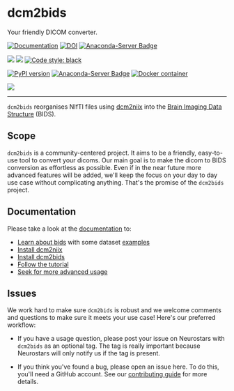 # dcm2bids
Your friendly DICOM converter.

[![Documentation](https://img.shields.io/badge/Documentation-dcm2bids-succes.svg)](https://unfmontreal.github.io/Dcm2Bids)
[![DOI](https://zenodo.org/badge/doi/10.5281/zenodo.2616548.svg)](https://zenodo.org/badge/latestdoi/59581295)
[![Anaconda-Server Badge](https://anaconda.org/conda-forge/dcm2bids/badges/latest_release_date.svg)](https://anaconda.org/conda-forge/dcm2bids)


[![](https://github.com/unfmontreal/Dcm2Bids/workflows/Tests/badge.svg)](https://github.com/unfmontreal/Dcm2Bids/actionsk)
[![](https://codecov.io/gh/unfmontreal/Dcm2Bids/branch/master/graph/badge.svg)](https://codecov.io/gh/unfmontreal/Dcm2Bids)
[![Code style: black](https://img.shields.io/badge/code%20style-black-000000.svg)](https://github.com/psf/black)


[![PyPI version](https://img.shields.io/pypi/v/dcm2bids)](https://pypi.org/project/dcm2bids)
[![Anaconda-Server Badge](https://anaconda.org/conda-forge/dcm2bids/badges/version.svg)](https://anaconda.org/conda-forge/dcm2bids)
[![Docker container](https://badgen.net/docker/pulls/unfmontreal/dcm2bids?icon=docker&label=pulls)](https://hub.docker.com/r/unfmontreal/dcm2bids)


[![](https://img.shields.io/pypi/l/dcm2bids)](LICENSE.txt)

---

`dcm2bids` reorganises NIfTI files using [dcm2niix][dcm2niix-github] into the [Brain Imaging Data Structure][bids] (BIDS).

## Scope

`dcm2bids` is a community-centered project. It aims to be a friendly,
easy-to-use tool to convert your dicoms. Our main goal is to make the dicom
to BIDS conversion as effortless as possible. Even if in the near future
more advanced features will be added, we'll keep the focus on your day
to day use case without complicating anything. That's the promise of the `dcm2bids` project.

## Documentation

Please take a look at the [documentation][dcm2bids-doc] to:

* [Learn about bids][bids-spec] with some dataset [examples][bids-examples]
* [Install dcm2niix][dcm2niix-install]
* [Install dcm2bids][dcm2bids-install]
* [Follow the tutorial][dcm2bids-tutorial]
* [Seek for more advanced usage][dcm2bids-advanced]

## Issues

We work hard to make sure `dcm2bids` is robust and we welcome comments and questions to make sure it meets your use case! Here's our preferred workflow:

- If you have a usage question, please post your issue on Neurostars with `dcm2bids` as an optional tag. The tag is really important because Neurostars will only notify us if the tag is present.

- If you think you've found a bug, please open an issue here. To do this, you'll need a GitHub account. See our [contributing guide][dcm2bids-contributing] for more details.


[bids]: http://bids.neuroimaging.io/
[bids-examples]: https://github.com/bids-standard/bids-examples
[bids-spec]: https://bids-specification.readthedocs.io/en/stable/
[dcm2bids-doc]: https://unfmontreal.github.io/Dcm2Bids
[dcm2bids-install]: https://unfmontreal.github.io/Dcm2Bids/#install
[dcm2bids-tutorial]: https://unfmontreal.github.io/Dcm2Bids/tutorial
[dcm2bids-advanced]: https://unfmontreal.github.io/Dcm2Bids/advance/
[dcm2bids-issues]: https://github.com/UNFmontreal/Dcm2Bids/issues
[dcm2niix-install]: https://github.com/rordenlab/dcm2niix#install
[dcm2niix-github]: https://github.com/rordenlab/dcm2niix
[neurostars]: https://neurostars.org/
[dcm2bids-contributing]: https://unfmontreal.github.io/Dcm2Bids/CONTRIBUTING.md